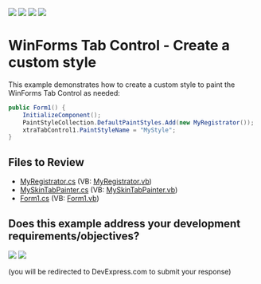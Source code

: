 <!-- default badges list -->
![](https://img.shields.io/endpoint?url=https://codecentral.devexpress.com/api/v1/VersionRange/128619657/24.2.1%2B)
[![](https://img.shields.io/badge/Open_in_DevExpress_Support_Center-FF7200?style=flat-square&logo=DevExpress&logoColor=white)](https://supportcenter.devexpress.com/ticket/details/E2775)
[![](https://img.shields.io/badge/📖_How_to_use_DevExpress_Examples-e9f6fc?style=flat-square)](https://docs.devexpress.com/GeneralInformation/403183)
[![](https://img.shields.io/badge/💬_Leave_Feedback-feecdd?style=flat-square)](#does-this-example-address-your-development-requirementsobjectives)
<!-- default badges end -->

# WinForms Tab Control - Create a custom style

This example demonstrates how to create a custom style to paint the WinForms Tab Control as needed:

```csharp
public Form1() {
    InitializeComponent();
    PaintStyleCollection.DefaultPaintStyles.Add(new MyRegistrator());
    xtraTabControl1.PaintStyleName = "MyStyle";
}
```


## Files to Review

* [MyRegistrator.cs](./CS/WindowsApplication1/Custom%20style/MyRegistrator.cs) (VB: [MyRegistrator.vb](./VB/WindowsApplication1/Custom%20style/MyRegistrator.vb))
* [MySkinTabPainter.cs](./CS/WindowsApplication1/Custom%20style/MySkinTabPainter.cs) (VB: [MySkinTabPainter.vb](./VB/WindowsApplication1/Custom%20style/MySkinTabPainter.vb))
* [Form1.cs](./CS/WindowsApplication1/Form1.cs) (VB: [Form1.vb](./VB/WindowsApplication1/Form1.vb))
<!-- feedback -->
## Does this example address your development requirements/objectives?

[<img src="https://www.devexpress.com/support/examples/i/yes-button.svg"/>](https://www.devexpress.com/support/examples/survey.xml?utm_source=github&utm_campaign=winforms-tab-control-custom-style&~~~was_helpful=yes) [<img src="https://www.devexpress.com/support/examples/i/no-button.svg"/>](https://www.devexpress.com/support/examples/survey.xml?utm_source=github&utm_campaign=winforms-tab-control-custom-style&~~~was_helpful=no)

(you will be redirected to DevExpress.com to submit your response)
<!-- feedback end -->
